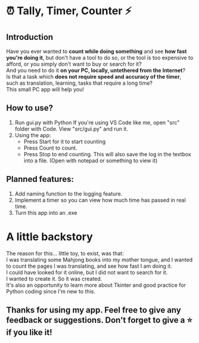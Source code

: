 # ⏰ Tally, Timer, Counter ⚡

## Introduction
Have you ever wanted to **count while doing something** and see **how fast you're doing it**, but don't have a tool to do so, or the tool is too expensive to afford, or you simply don't want to buy or search for it?<br/>
And you need to do it **on your PC, locally, untethered from the Internet**?<br/>
Is that a task which **does not require speed and accuracy of the timer**, such as translation, learning, tasks that require a long time?<br/>
This small PC app will help you!

## How to use?
1. Run gui.py with Python
    If you're using VS Code like me, open "src" folder with Code. View "src/gui.py" and run it.
2. Using the app:
    - Press Start for it to start counting
    - Press Count to count.
    - Press Stop to end counting. This will also save the log in the textbox into a file. (Open with notepad or something to view it)

## Planned features:
1. Add naming function to the logging feature.
2. Implement a timer so you can view how much time has passed in real time.
3. Turn this app into an .exe

# A little backstory
The reason for this... little toy, to exist, was that:<br/>
I was translating some Mahjong books into my mother tongue, and I wanted to count the pages I was translating, and see how fast I am doing it.<br/>
I could have looked for it online, but I did not want to search for it.<br/>
I wanted to create it. So it was created.<br/>
It's also an opportunity to learn more about Tkinter and good practice for Python coding since I'm new to this.<br/>

## Thanks for using my app. Feel free to give any feedback or suggestions. Don't forget to give a ⭐ if you like it! 